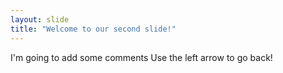 ```yaml
---
layout: slide
title: "Welcome to our second slide!"
---
```

I'm going to add some comments
Use the left arrow to go back!
